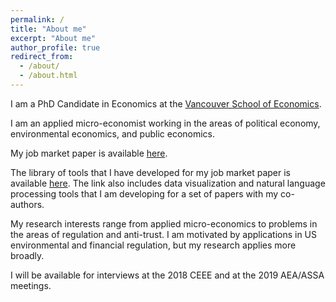 ```yaml
---
permalink: /
title: "About me"
excerpt: "About me"
author_profile: true
redirect_from:
  - /about/
  - /about.html
---
```




I am a PhD Candidate in Economics at the [Vancouver School of Economics](https://economics.ubc.ca/).

I am an applied micro-economist working in the areas of political economy, environmental economics, and public economics.

My job market paper is available [here](https://bradhackinen.ca/files/BradHackinen_JMP.pdf).

The library of tools that I have developed for my job market paper is available [here](https://bradhackinen.ca/tools/). The link also includes data visualization and natural language processing tools that I am developing for a set of papers with my co-authors.

My research interests range from applied micro-economics to problems in the areas of regulation and anti-trust. I am motivated by applications in US environmental and financial regulation, but my research applies more broadly.

I will be available for interviews at the 2018 CEEE and at the 2019 AEA/ASSA meetings.
